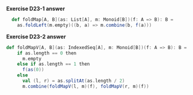 **Exercise D23-1 answer**

```scala
  def foldMap[A, B](as: List[A], m: Monoid[B])(f: A => B): B =
    as.foldLeft(m.empty)((b, a) => m.combine(b, f(a)))
```

**Exercise D23-2 answer**

```scala
def foldMapV[A, B](as: IndexedSeq[A], m: Monoid[B])(f: A => B): B =
    if as.length == 0 then
      m.empty
    else if as.length == 1 then
      f(as(0))
    else
      val (l, r) = as.splitAt(as.length / 2)
      m.combine(foldMapV(l, m)(f), foldMapV(r, m)(f))
```

